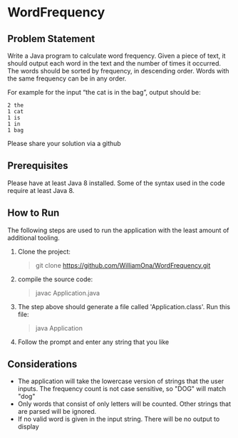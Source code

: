 # WordFrequency
## Problem Statement
Write a Java program to calculate word frequency.
Given a piece of text, it should output each word in the text and the number of times it occurred.
The words should be sorted by frequency, in descending order. Words with the same frequency
can be in any order.

For example for the input “the cat is in the bag”, output should be:
```
2 the
1 cat
1 is
1 in
1 bag
```

Please share your solution via a github

## Prerequisites
Please have at least Java 8 installed. Some of the syntax used in the code require at least Java 8.

## How to Run
The following steps are used to run the application with the least amount of additional tooling.

1. Clone the project:
    > git clone https://github.com/WilliamOna/WordFrequency.git
1. compile the source code:
    > javac Application.java
1. The step above should generate a file called 'Application.class'. Run this file:
    > java Application
1. Follow the prompt and enter any string that you like

## Considerations
- The application will take the lowercase version of strings that the user inputs. The frequency count is not case sensitive, so "DOG" will match "dog"
- Only words that consist of only letters will be counted. Other strings that are parsed will be ignored.
- If no valid word is given in the input string. There will be no output to display